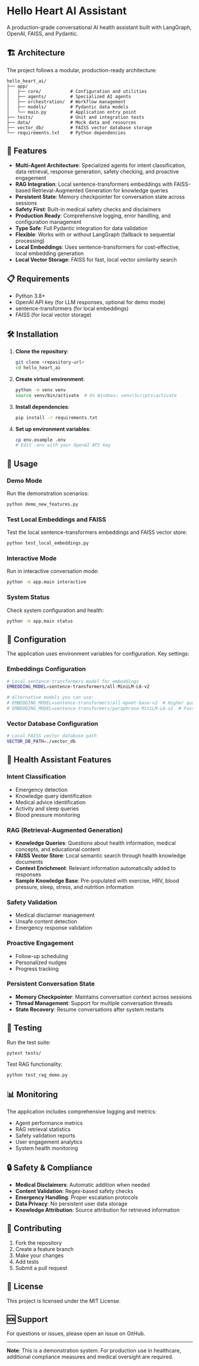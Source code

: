 # Hello Heart AI Assistant

A production-grade conversational AI health assistant built with LangGraph, OpenAI, FAISS, and Pydantic.

## 🏗️ Architecture

The project follows a modular, production-ready architecture:

```
hello_heart_ai/
├── app/
│   ├── core/           # Configuration and utilities
│   ├── agents/         # Specialized AI agents
│   ├── orchestration/  # Workflow management
│   ├── models/         # Pydantic data models
│   └── main.py         # Application entry point
├── tests/              # Unit and integration tests
├── data/               # Mock data and resources
├── vector_db/          # FAISS vector database storage
└── requirements.txt    # Python dependencies
```

## 🚀 Features

- **Multi-Agent Architecture**: Specialized agents for intent classification, data retrieval, response generation, safety checking, and proactive engagement
- **RAG Integration**: Local sentence-transformers embeddings with FAISS-based Retrieval-Augmented Generation for knowledge queries
- **Persistent State**: Memory checkpointer for conversation state across sessions
- **Safety First**: Built-in medical safety checks and disclaimers
- **Production Ready**: Comprehensive logging, error handling, and configuration management
- **Type Safe**: Full Pydantic integration for data validation
- **Flexible**: Works with or without LangGraph (fallback to sequential processing)
- **Local Embeddings**: Uses sentence-transformers for cost-effective, local embedding generation
- **Local Vector Storage**: FAISS for fast, local vector similarity search

## 📋 Requirements

- Python 3.8+
- OpenAI API key (for LLM responses, optional for demo mode)
- sentence-transformers (for local embeddings)
- FAISS (for local vector storage)

## 🛠️ Installation

1. **Clone the repository**:
   ```bash
   git clone <repository-url>
   cd hello_heart_ai
   ```

2. **Create virtual environment**:
   ```bash
   python -m venv venv
   source venv/bin/activate  # On Windows: venv\Scripts\activate
   ```

3. **Install dependencies**:
   ```bash
   pip install -r requirements.txt
   ```

4. **Set up environment variables**:
   ```bash
   cp env.example .env
   # Edit .env with your OpenAI API key
   ```

## 🎯 Usage

### Demo Mode
Run the demonstration scenarios:
```bash
python demo_new_features.py
```

### Test Local Embeddings and FAISS
Test the local sentence-transformers embeddings and FAISS vector store:
```bash
python test_local_embeddings.py
```

### Interactive Mode
Run in interactive conversation mode:
```bash
python -m app.main interactive
```

### System Status
Check system configuration and health:
```bash
python -m app.main status
```

## 🔧 Configuration

The application uses environment variables for configuration. Key settings:

### Embeddings Configuration
```bash
# Local sentence-transformers model for embeddings
EMBEDDING_MODEL=sentence-transformers/all-MiniLM-L6-v2

# Alternative models you can use:
# EMBEDDING_MODEL=sentence-transformers/all-mpnet-base-v2  # Higher quality
# EMBEDDING_MODEL=sentence-transformers/paraphrase-MiniLM-L6-v2  # Faster
```

### Vector Database Configuration
```bash
# Local FAISS vector database path
VECTOR_DB_PATH=./vector_db
```

## 🏥 Health Assistant Features

### Intent Classification
- Emergency detection
- Knowledge query identification
- Medical advice identification
- Activity and sleep queries
- Blood pressure monitoring

### RAG (Retrieval-Augmented Generation)
- **Knowledge Queries**: Questions about health information, medical concepts, and educational content
- **FAISS Vector Store**: Local semantic search through health knowledge documents
- **Context Enrichment**: Relevant information automatically added to responses
- **Sample Knowledge Base**: Pre-populated with exercise, HRV, blood pressure, sleep, stress, and nutrition information

### Safety Validation
- Medical disclaimer management
- Unsafe content detection
- Emergency response validation

### Proactive Engagement
- Follow-up scheduling
- Personalized nudges
- Progress tracking

### Persistent Conversation State
- **Memory Checkpointer**: Maintains conversation context across sessions
- **Thread Management**: Support for multiple conversation threads
- **State Recovery**: Resume conversations after system restarts

## 🧪 Testing

Run the test suite:
```bash
pytest tests/
```

Test RAG functionality:
```bash
python test_rag_demo.py
```

## 📊 Monitoring

The application includes comprehensive logging and metrics:

- Agent performance metrics
- RAG retrieval statistics
- Safety validation reports
- User engagement analytics
- System health monitoring

## 🔒 Safety & Compliance

- **Medical Disclaimers**: Automatic addition when needed
- **Content Validation**: Regex-based safety checks
- **Emergency Handling**: Proper escalation protocols
- **Data Privacy**: No persistent user data storage
- **Knowledge Attribution**: Source attribution for retrieved information

## 🤝 Contributing

1. Fork the repository
2. Create a feature branch
3. Make your changes
4. Add tests
5. Submit a pull request

## 📄 License

This project is licensed under the MIT License.

## 🆘 Support

For questions or issues, please open an issue on GitHub.

---

**Note**: This is a demonstration system. For production use in healthcare, additional compliance measures and medical oversight are required. 